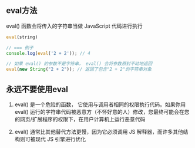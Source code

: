 
## eval方法
eval() 函数会将传入的字符串当做 JavaScript 代码进行执行
```js
eval(string)

// === 例子
console.log(eval('2 + 2')); // 4

// 如果 eval() 的参数不是字符串， eval() 会将参数原封不动地返回
eval(new String("2 + 2")); // 返回了包含"2 + 2"的字符串对象
```

## 永远不要使用eval
1. eval() 是一个危险的函数， 它使用与调用者相同的权限执行代码。如果你用 eval() 运行的字符串代码被恶意方（不怀好意的人）修改，您最终可能会在您的网页/扩展程序的权限下，在用户计算机上运行恶意代码

2. eval() 通常比其他替代方法更慢，因为它必须调用 JS 解释器，而许多其他结构则可被现代 JS 引擎进行优化